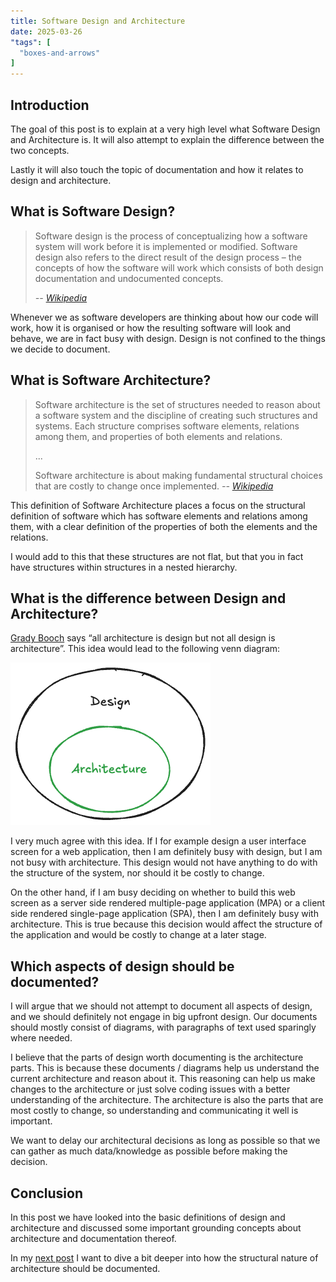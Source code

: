 ```yaml
---
title: Software Design and Architecture
date: 2025-03-26
"tags": [
  "boxes-and-arrows"
]
---
```


## Introduction

The goal of this post is to explain at a very high level what Software Design and Architecture is. It will also attempt to explain the difference between the two concepts.

Lastly it will also touch the topic of documentation and how it relates to design and architecture. 

## What is Software Design?

> Software design is the process of conceptualizing how a software system will work before it is implemented or modified. Software design also refers to the direct result of the design process – the concepts of how the software will work which consists of both design documentation and undocumented concepts.
> 
> <cite>-- [Wikipedia](https://en.wikipedia.org/wiki/Software_design)</cite>

Whenever we as software developers are thinking about how our code will work, how it is organised or how the resulting software will look and behave, we are in fact busy with design. Design is not confined to the things we decide to document.

## What is Software Architecture?

> Software architecture is the set of structures needed to reason about a software system and the discipline of creating such structures and systems. Each structure comprises software elements, relations among them, and properties of both elements and relations.
>
> ...
> 
> Software architecture is about making fundamental structural choices that are costly to change once implemented.
> <cite>-- [Wikipedia](https://en.wikipedia.org/wiki/Software_architecture)</cite>

This definition of Software Architecture places a focus on the structural definition of software which has software elements and relations among them, with a clear definition of the properties of both the elements and the relations.

I would add to this that these structures are not flat, but that you in fact have structures within structures in a nested hierarchy.

## What is the difference between Design and Architecture?

[Grady Booch](https://en.wikipedia.org/wiki/Grady_Booch) says “all architecture is design but not all design is architecture”. This idea would lead to the following venn diagram:

![All architecture is design](all-architecture-is-design.png)

I very much agree with this idea. If I for example design a user interface screen for a web application, then I am definitely busy with design, but I am not busy with architecture. This design would not have anything to do with the structure of the system, nor should it be costly to change.

On the other hand, if I am busy deciding on whether to build this web screen as a server side rendered multiple-page application (MPA) or a client side rendered single-page application (SPA), then I am definitely busy with architecture. This is true because this decision would affect the structure of the application and would be costly to change at a later stage.

## Which aspects of design should be documented?

I will argue that we should not attempt to document all aspects of design, and we should definitely not engage in big upfront design. Our documents should mostly consist of diagrams, with paragraphs of text used sparingly where needed. 

I believe that the parts of design worth documenting is the architecture parts. This is because these documents / diagrams help us understand the current architecture and reason about it. This reasoning can help us make changes to the architecture or just solve coding issues with a better understanding of the architecture. The architecture is also the parts that are most costly to change, so understanding and communicating it well is important.

We want to delay our architectural decisions as long as possible so that we can gather as much data/knowledge as possible before making the decision.

## Conclusion

In this post we have looked into the basic definitions of design and architecture and discussed some important grounding concepts about architecture and documentation thereof.

In my [next post](/posts/boxes-and-arrows/) I want to dive a bit deeper into how the structural nature of architecture should be documented.